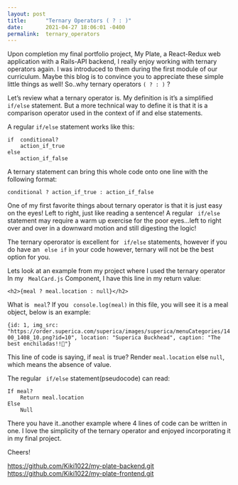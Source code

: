 ```yaml
---
layout: post
title:      "Ternary Operators ( ? : )"
date:       2021-04-27 18:06:01 -0400
permalink:  ternary_operators
---
```



Upon completion my final portfolio project, My Plate, a React-Redux web application with a Rails-API backend, I really enjoy working with ternary operators again. I was introduced to them during the first module of our curriculum. Maybe this blog is to convince you to appreciate these simple little things as well! So..why ternary operators ```( ? : )``` ?


Let’s review what a ternary operator is.  My definition is it’s a simplified ``` if/else``` statement. But a more technical way to define it is that it is a comparison operator used in the context of if and else statements. 

A regular ```if/else``` statement works like this:

```
if  conditional?
	action_if_true
else
	action_if_false
```

A ternary statement can bring this whole code onto one line with the following format:

```
conditional ? action_if_true : action_if_false
```

One of my first favorite things about ternary operator is that it is just easy on the eyes! Left to right, just like reading a sentence! A regular ``` if/else``` statement may require a warm up exercise for the poor eyes…left to right over and over in a downward motion and still digesting the logic! 

The ternary operorator is excellent for ``` if/else``` statements, however if you do have an ``` else if``` in your code however, ternary will not be the best option for you. 

Lets look at an example from my project where I used the ternary operator
In my ``` MealCard.js``` Component, I have this line in my return value:

```
<h2>{meal ? meal.location : null}</h2>
```

What is ``` meal```? If you ``` console.log(meal)``` in this file, you will see it is a meal object, below is an example:


```{id: 1, img_src: "https://order.superica.com/superica/images/superica/menuCategories/1400_1408_10.png?id=10", location: "Superica Buckhead", caption: "The best enchiladas!!🤤"}```

This line of code is saying, if ```meal``` is true? Render ```meal.location``` else ```null```, which means the absence of value. 

The regular ``` if/else``` statement(pseudocode) can read:

```
If meal?
	Return meal.location
Else
	Null
```
		
There you have it..another example where 4 lines of code can be written in one. 
 I love the simplicity of the ternary operator and enjoyed incorporating it in my final project. 
 
 Cheers!
 
 https://github.com/Kiki1022/my-plate-backend.git
 https://github.com/Kiki1022/my-plate-frontend.git
 

